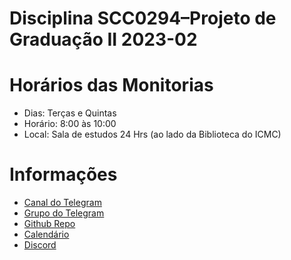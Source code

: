 # Disciplina SCC0294–Projeto de Graduação II 2023-02

# Horários das Monitorias
- Dias: Terças e Quintas
- Horário: 8:00 às 10:00
- Local: Sala de estudos 24 Hrs (ao lado da Biblioteca do ICMC)
  

# Informações
- [Canal do Telegram](https://t.me/+Ms0QkKw_VMczZWIx)
- [Grupo do Telegram](https://t.me/+3_BMjSi9fKM5MDQx)
- [Github Repo](https://github.com/AngelicaRibeiro/ICMC-SCC0294-Projeto-de-Graduacao-II)
- [Calendário](https://calendar.google.com/calendar/u/0?cid=Y19iNWFlYWU4MDk4Y2NkZjBiZjNmMWQzMzBhZGQxYTk3MDQzZjM0MTdmY2NkNjdhY2NhZDVkN2ZkYzdhNGY2YzkxQGdyb3VwLmNhbGVuZGFyLmdvb2dsZS5jb20)
- [Discord]()

